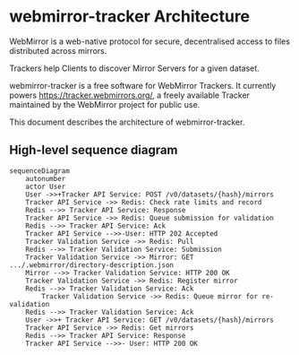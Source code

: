# webmirror-tracker Architecture

WebMirror is a web-native protocol for secure, decentralised access to files
distributed across mirrors.

Trackers help Clients to discover Mirror Servers for a given dataset.

webmirror-tracker is a free software for WebMirror Trackers. It currently powers <https://tracker.webmirrors.org/>, a freely available Tracker maintained by the WebMirror project for public use.

This document describes the architecture of webmirror-tracker.

## High-level sequence diagram
```mermaid
sequenceDiagram
    autonumber
    actor User
    User ->>+Tracker API Service: POST /v0/datasets/{hash}/mirrors
    Tracker API Service ->> Redis: Check rate limits and record
    Redis -->> Tracker API Service: Response
    Tracker API Service ->> Redis: Queue submission for validation
    Redis -->> Tracker API Service: Ack
    Tracker API Service -->>-User: HTTP 202 Accepted
    Tracker Validation Service ->> Redis: Pull
    Redis -->> Tracker Validation Service: Submission
    Tracker Validation Service ->> Mirror: GET .../.webmirror/directory-description.json
    Mirror -->> Tracker Validation Service: HTTP 200 OK
    Tracker Validation Service ->> Redis: Register mirror
    Redis -->> Tracker Validation Service: Ack
        Tracker Validation Service ->> Redis: Queue mirror for re-validation
    Redis -->> Tracker Validation Service: Ack
    User ->>+ Tracker API Service: GET /v0/datasets/{hash}/mirrors
    Tracker API Service ->> Redis: Get mirrors
    Redis -->> Tracker API Service: Response
    Tracker API Service -->>- User: HTTP 200 OK
```
